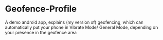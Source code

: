 # Geofence-Profile

A demo android app, explains (my version of) geofencing, which can automatically put your phone in Vibrate Mode/ General Mode, depending on your presence in the geofence area

<!-- References
https://www.darrylbayliss.net/jetpack-compose-for-maps/
https://github.com/barmangolap15/Get-current-location-using-google-api-and-places-api/blob/master/app/src/main/AndroidManifest.xml
https://github.com/fakeyatogod/MapwithLocation/blob/master/app/src/main/java/com/app/directionwithlocation/MainActivity.kt
-->
